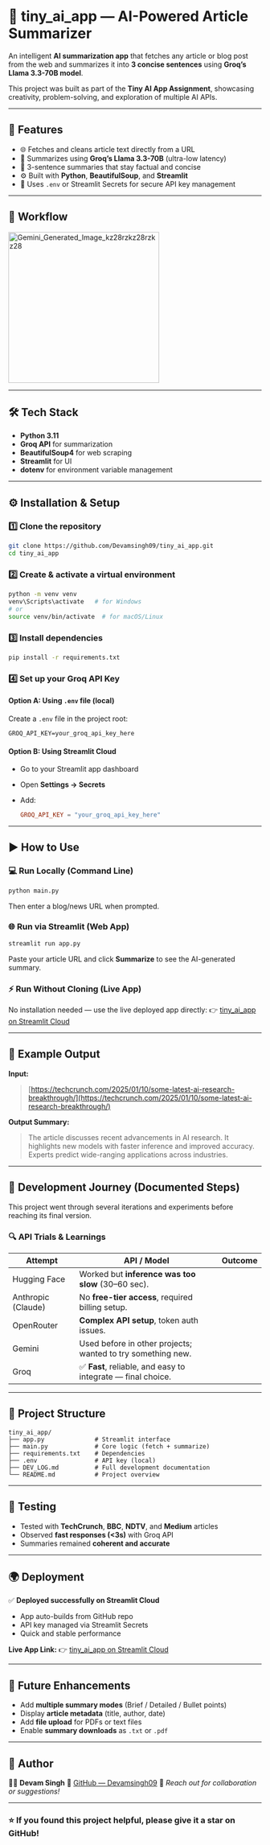 
# 🧠 tiny_ai_app — AI-Powered Article Summarizer

An intelligent **AI summarization app** that fetches any article or blog post from the web and summarizes it into **3 concise sentences** using **Groq’s Llama 3.3-70B model**.

This project was built as part of the **Tiny AI App Assignment**, showcasing creativity, problem-solving, and exploration of multiple AI APIs.

---

## 🚀 Features

- 🌐 Fetches and cleans article text directly from a URL  
- 🤖 Summarizes using **Groq’s Llama 3.3-70B** (ultra-low latency)  
- 💬 3-sentence summaries that stay factual and concise  
- ⚙️ Built with **Python**, **BeautifulSoup**, and **Streamlit**  
- 🔐 Uses `.env` or Streamlit Secrets for secure API key management  

---

## 🧩 Workflow

<img width="300" height="300" alt="Gemini_Generated_Image_kz28rzkz28rzkz28" src="https://github.com/user-attachments/assets/34751666-2c0e-4271-82dc-ed8e0b486de8" />

---

## 🛠️ Tech Stack

- **Python 3.11**
- **Groq API** for summarization  
- **BeautifulSoup4** for web scraping  
- **Streamlit** for UI  
- **dotenv** for environment variable management  

---

## ⚙️ Installation & Setup

### 1️⃣ Clone the repository
```bash
git clone https://github.com/Devamsingh09/tiny_ai_app.git
cd tiny_ai_app
````

### 2️⃣ Create & activate a virtual environment

```bash
python -m venv venv
venv\Scripts\activate   # for Windows
# or
source venv/bin/activate  # for macOS/Linux
```

### 3️⃣ Install dependencies

```bash
pip install -r requirements.txt
```

### 4️⃣ Set up your Groq API Key

#### Option A: Using `.env` file (local)

Create a `.env` file in the project root:

```env
GROQ_API_KEY=your_groq_api_key_here
```

#### Option B: Using Streamlit Cloud

* Go to your Streamlit app dashboard
* Open **Settings → Secrets**
* Add:

  ```toml
  GROQ_API_KEY = "your_groq_api_key_here"
  ```

---

## ▶️ How to Use

### 💻 Run Locally (Command Line)

```bash
python main.py
```

Then enter a blog/news URL when prompted.

### 🌐 Run via Streamlit (Web App)

```bash
streamlit run app.py
```

Paste your article URL and click **Summarize** to see the AI-generated summary.

### ⚡ Run Without Cloning (Live App)

No installation needed — use the live deployed app directly:
👉 [tiny_ai_app on Streamlit Cloud](https://devamsingh.streamlit.app/)

---

## 🧠 Example Output

**Input:**

> [https://techcrunch.com/2025/01/10/some-latest-ai-research-breakthrough/](https://techcrunch.com/2025/01/10/some-latest-ai-research-breakthrough/)

**Output Summary:**

> The article discusses recent advancements in AI research.
> It highlights new models with faster inference and improved accuracy.
> Experts predict wide-ranging applications across industries.

---

## 🧭 Development Journey (Documented Steps)

This project went through several iterations and experiments before reaching its final version.

### 🔍 API Trials & Learnings

| Attempt            | API / Model                                                 | Outcome |
| ------------------ | ----------------------------------------------------------- | ------- |
| Hugging Face       | Worked but **inference was too slow** (30–60 sec).          |         |
| Anthropic (Claude) | No **free-tier access**, required billing setup.            |         |
| OpenRouter         | **Complex API setup**, token auth issues.                   |         |
| Gemini             | Used before in other projects; wanted to try something new. |         |
| Groq               | ✅ **Fast**, reliable, and easy to integrate — final choice. |         |

---

## 🧱 Project Structure

```
tiny_ai_app/
├── app.py              # Streamlit interface
├── main.py             # Core logic (fetch + summarize)
├── requirements.txt    # Dependencies
├── .env                # API key (local)
├── DEV_LOG.md          # Full development documentation
└── README.md           # Project overview
```

---

## 🧪 Testing

* Tested with **TechCrunch**, **BBC**, **NDTV**, and **Medium** articles
* Observed **fast responses (<3s)** with Groq API
* Summaries remained **coherent and accurate**

---

## 🌍 Deployment

✅ **Deployed successfully on Streamlit Cloud**

* App auto-builds from GitHub repo
* API key managed via Streamlit Secrets
* Quick and stable performance

**Live App Link:**
👉 [tiny_ai_app on Streamlit Cloud](https://devamsingh.streamlit.app/)

---

## 🚧 Future Enhancements

* Add **multiple summary modes** (Brief / Detailed / Bullet points)
* Display **article metadata** (title, author, date)
* Add **file upload** for PDFs or text files
* Enable **summary downloads** as `.txt` or `.pdf`

---

## 💬 Author

👨‍💻 **Devam Singh**
📂 [GitHub — Devamsingh09](https://github.com/Devamsingh09)
📧 *Reach out for collaboration or suggestions!*

---

### ⭐ If you found this project helpful, please give it a star on GitHub!


